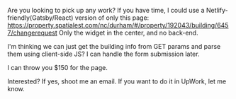 Are you looking to pick up any work? If you have time, I could use a Netlify-friendly(Gatsby/React) version of only this page: https://property.spatialest.com/nc/durham/#/property/192043/building/6457/changerequest
Only the widget in the center, and no back-end.

I'm thinking we can just get the building info from GET params and parse them using client-side JS?
I can handle the form submission later.

I can throw you $150 for the page.

Interested? If yes, shoot me an email. If you want to do it in UpWork, let me know.
